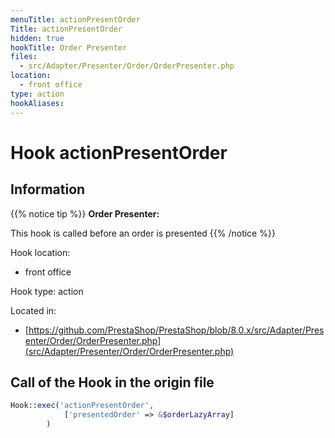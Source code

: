 ```yaml
---
menuTitle: actionPresentOrder
Title: actionPresentOrder
hidden: true
hookTitle: Order Presenter
files:
  - src/Adapter/Presenter/Order/OrderPresenter.php
location:
  - front office
type: action
hookAliases:
---
```


# Hook actionPresentOrder

## Information

{{% notice tip %}}
**Order Presenter:** 

This hook is called before an order is presented
{{% /notice %}}

Hook location:
  - front office

Hook type: action

Located in: 
  - [https://github.com/PrestaShop/PrestaShop/blob/8.0.x/src/Adapter/Presenter/Order/OrderPresenter.php](src/Adapter/Presenter/Order/OrderPresenter.php)

## Call of the Hook in the origin file

```php
Hook::exec('actionPresentOrder',
            ['presentedOrder' => &$orderLazyArray]
        )
```